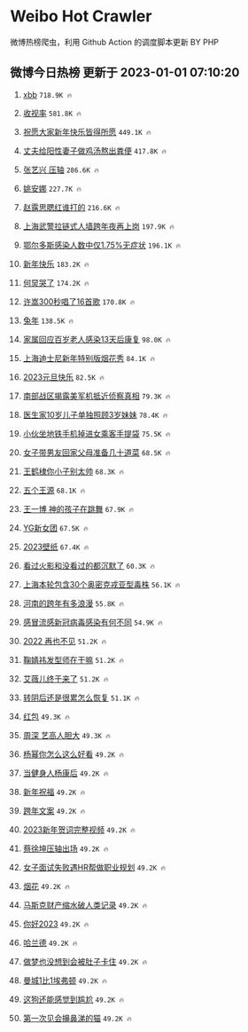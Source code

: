 # Weibo Hot Crawler 



微博热榜爬虫，利用 Github Action 的调度脚本更新 BY PHP 


## 微博今日热榜 更新于 2023-01-01 07:10:20 
1. [xbb](https://s.weibo.com/weibo?q=%23xbb%23&t=31&band_rank=1&Refer=top) `718.9K 🔥` 

1. [收视率](https://s.weibo.com/weibo?q=%E6%94%B6%E8%A7%86%E7%8E%87&t=31&band_rank=2&Refer=top) `581.8K 🔥` 

1. [祝愿大家新年快乐皆得所愿](https://s.weibo.com/weibo?q=%23%E7%A5%9D%E6%84%BF%E5%A4%A7%E5%AE%B6%E6%96%B0%E5%B9%B4%E5%BF%AB%E4%B9%90%E7%9A%86%E5%BE%97%E6%89%80%E6%84%BF%23&t=31&band_rank=3&Refer=top) `449.1K 🔥` 

1. [丈夫给阳性妻子做鸡汤熬出粪便](https://s.weibo.com/weibo?q=%23%E4%B8%88%E5%A4%AB%E7%BB%99%E9%98%B3%E6%80%A7%E5%A6%BB%E5%AD%90%E5%81%9A%E9%B8%A1%E6%B1%A4%E7%86%AC%E5%87%BA%E7%B2%AA%E4%BE%BF%23&t=31&band_rank=4&Refer=top) `417.8K 🔥` 

1. [张艺兴 压轴](https://s.weibo.com/weibo?q=%E5%BC%A0%E8%89%BA%E5%85%B4%20%E5%8E%8B%E8%BD%B4&t=31&band_rank=5&Refer=top) `286.6K 🔥` 

1. [姚安娜](https://s.weibo.com/weibo?q=%E5%A7%9A%E5%AE%89%E5%A8%9C&t=31&band_rank=6&Refer=top) `227.7K 🔥` 

1. [赵露思腮红谁打的](https://s.weibo.com/weibo?q=%E8%B5%B5%E9%9C%B2%E6%80%9D%E8%85%AE%E7%BA%A2%E8%B0%81%E6%89%93%E7%9A%84&t=31&band_rank=7&Refer=top) `216.6K 🔥` 

1. [上海武警拉链式人墙跨年夜再上岗](https://s.weibo.com/weibo?q=%23%E4%B8%8A%E6%B5%B7%E6%AD%A6%E8%AD%A6%E6%8B%89%E9%93%BE%E5%BC%8F%E4%BA%BA%E5%A2%99%E8%B7%A8%E5%B9%B4%E5%A4%9C%E5%86%8D%E4%B8%8A%E5%B2%97%23&t=31&band_rank=8&Refer=top) `197.9K 🔥` 

1. [鄂尔多斯感染人数中仅1.75%无症状](https://s.weibo.com/weibo?q=%23%E9%84%82%E5%B0%94%E5%A4%9A%E6%96%AF%E6%84%9F%E6%9F%93%E4%BA%BA%E6%95%B0%E4%B8%AD%E4%BB%851.75%25%E6%97%A0%E7%97%87%E7%8A%B6%23&t=31&band_rank=9&Refer=top) `196.1K 🔥` 

1. [新年快乐](https://s.weibo.com/weibo?q=%E6%96%B0%E5%B9%B4%E5%BF%AB%E4%B9%90&t=31&band_rank=10&Refer=top) `183.2K 🔥` 

1. [何炅哭了](https://s.weibo.com/weibo?q=%E4%BD%95%E7%82%85%E5%93%AD%E4%BA%86&t=31&band_rank=11&Refer=top) `174.2K 🔥` 

1. [许嵩300秒唱了16首歌](https://s.weibo.com/weibo?q=%23%E8%AE%B8%E5%B5%A9300%E7%A7%92%E5%94%B1%E4%BA%8616%E9%A6%96%E6%AD%8C%23&t=31&band_rank=12&Refer=top) `170.8K 🔥` 

1. [兔年](https://s.weibo.com/weibo?q=%23%E5%85%94%E5%B9%B4%23&t=31&band_rank=13&Refer=top) `138.5K 🔥` 

1. [家属回应百岁老人感染13天后康复](https://s.weibo.com/weibo?q=%23%E5%AE%B6%E5%B1%9E%E5%9B%9E%E5%BA%94%E7%99%BE%E5%B2%81%E8%80%81%E4%BA%BA%E6%84%9F%E6%9F%9313%E5%A4%A9%E5%90%8E%E5%BA%B7%E5%A4%8D%23&t=31&band_rank=14&Refer=top) `98.0K 🔥` 

1. [上海迪士尼新年特别版烟花秀](https://s.weibo.com/weibo?q=%23%E4%B8%8A%E6%B5%B7%E8%BF%AA%E5%A3%AB%E5%B0%BC%E6%96%B0%E5%B9%B4%E7%89%B9%E5%88%AB%E7%89%88%E7%83%9F%E8%8A%B1%E7%A7%80%23&t=31&band_rank=15&Refer=top) `84.1K 🔥` 

1. [2023元旦快乐](https://s.weibo.com/weibo?q=%232023%E5%85%83%E6%97%A6%E5%BF%AB%E4%B9%90%23&t=31&band_rank=16&Refer=top) `82.5K 🔥` 

1. [南部战区揭露美军机抵近侦察真相](https://s.weibo.com/weibo?q=%23%E5%8D%97%E9%83%A8%E6%88%98%E5%8C%BA%E6%8F%AD%E9%9C%B2%E7%BE%8E%E5%86%9B%E6%9C%BA%E6%8A%B5%E8%BF%91%E4%BE%A6%E5%AF%9F%E7%9C%9F%E7%9B%B8%23&t=31&band_rank=17&Refer=top) `79.3K 🔥` 

1. [医生家10岁儿子单独照顾3岁妹妹](https://s.weibo.com/weibo?q=%23%E5%8C%BB%E7%94%9F%E5%AE%B610%E5%B2%81%E5%84%BF%E5%AD%90%E5%8D%95%E7%8B%AC%E7%85%A7%E9%A1%BE3%E5%B2%81%E5%A6%B9%E5%A6%B9%23&t=31&band_rank=18&Refer=top) `78.4K 🔥` 

1. [小伙坐地铁手机掉进女乘客手提袋](https://s.weibo.com/weibo?q=%23%E5%B0%8F%E4%BC%99%E5%9D%90%E5%9C%B0%E9%93%81%E6%89%8B%E6%9C%BA%E6%8E%89%E8%BF%9B%E5%A5%B3%E4%B9%98%E5%AE%A2%E6%89%8B%E6%8F%90%E8%A2%8B%23&t=31&band_rank=19&Refer=top) `75.5K 🔥` 

1. [女子带男友回家父母准备几十道菜](https://s.weibo.com/weibo?q=%23%E5%A5%B3%E5%AD%90%E5%B8%A6%E7%94%B7%E5%8F%8B%E5%9B%9E%E5%AE%B6%E7%88%B6%E6%AF%8D%E5%87%86%E5%A4%87%E5%87%A0%E5%8D%81%E9%81%93%E8%8F%9C%23&t=31&band_rank=20&Refer=top) `68.5K 🔥` 

1. [王鹤棣你小子别太帅](https://s.weibo.com/weibo?q=%23%E7%8E%8B%E9%B9%A4%E6%A3%A3%E4%BD%A0%E5%B0%8F%E5%AD%90%E5%88%AB%E5%A4%AA%E5%B8%85%23&t=31&band_rank=21&Refer=top) `68.3K 🔥` 

1. [五个王源](https://s.weibo.com/weibo?q=%E4%BA%94%E4%B8%AA%E7%8E%8B%E6%BA%90&t=31&band_rank=22&Refer=top) `68.1K 🔥` 

1. [王一博 神的孩子在跳舞](https://s.weibo.com/weibo?q=%E7%8E%8B%E4%B8%80%E5%8D%9A%20%E7%A5%9E%E7%9A%84%E5%AD%A9%E5%AD%90%E5%9C%A8%E8%B7%B3%E8%88%9E&t=31&band_rank=23&Refer=top) `67.9K 🔥` 

1. [YG新女团](https://s.weibo.com/weibo?q=YG%E6%96%B0%E5%A5%B3%E5%9B%A2&t=31&band_rank=24&Refer=top) `67.5K 🔥` 

1. [2023壁纸](https://s.weibo.com/weibo?q=2023%E5%A3%81%E7%BA%B8&t=31&band_rank=25&Refer=top) `67.4K 🔥` 

1. [看过火影和没看过的都沉默了](https://s.weibo.com/weibo?q=%23%E7%9C%8B%E8%BF%87%E7%81%AB%E5%BD%B1%E5%92%8C%E6%B2%A1%E7%9C%8B%E8%BF%87%E7%9A%84%E9%83%BD%E6%B2%89%E9%BB%98%E4%BA%86%23&t=31&band_rank=26&Refer=top) `60.3K 🔥` 

1. [上海本轮包含30个奥密克戎亚型毒株](https://s.weibo.com/weibo?q=%23%E4%B8%8A%E6%B5%B7%E6%9C%AC%E8%BD%AE%E5%8C%85%E5%90%AB30%E4%B8%AA%E5%A5%A5%E5%AF%86%E5%85%8B%E6%88%8E%E4%BA%9A%E5%9E%8B%E6%AF%92%E6%A0%AA%23&t=31&band_rank=27&Refer=top) `56.1K 🔥` 

1. [河南的跨年有多浪漫](https://s.weibo.com/weibo?q=%23%E6%B2%B3%E5%8D%97%E7%9A%84%E8%B7%A8%E5%B9%B4%E6%9C%89%E5%A4%9A%E6%B5%AA%E6%BC%AB%23&t=31&band_rank=28&Refer=top) `55.8K 🔥` 

1. [感冒流感新冠病毒感染有何不同](https://s.weibo.com/weibo?q=%23%E6%84%9F%E5%86%92%E6%B5%81%E6%84%9F%E6%96%B0%E5%86%A0%E7%97%85%E6%AF%92%E6%84%9F%E6%9F%93%E6%9C%89%E4%BD%95%E4%B8%8D%E5%90%8C%23&t=31&band_rank=29&Refer=top) `54.9K 🔥` 

1. [2022 再也不见](https://s.weibo.com/weibo?q=2022%20%E5%86%8D%E4%B9%9F%E4%B8%8D%E8%A7%81&t=31&band_rank=30&Refer=top) `51.2K 🔥` 

1. [鞠婧祎发型师在干嘛](https://s.weibo.com/weibo?q=%E9%9E%A0%E5%A9%A7%E7%A5%8E%E5%8F%91%E5%9E%8B%E5%B8%88%E5%9C%A8%E5%B9%B2%E5%98%9B&t=31&band_rank=31&Refer=top) `51.2K 🔥` 

1. [艾薇儿终于来了](https://s.weibo.com/weibo?q=%23%E8%89%BE%E8%96%87%E5%84%BF%E7%BB%88%E4%BA%8E%E6%9D%A5%E4%BA%86%23&t=31&band_rank=32&Refer=top) `51.2K 🔥` 

1. [转阴后还是很累怎么恢复](https://s.weibo.com/weibo?q=%23%E8%BD%AC%E9%98%B4%E5%90%8E%E8%BF%98%E6%98%AF%E5%BE%88%E7%B4%AF%E6%80%8E%E4%B9%88%E6%81%A2%E5%A4%8D%23&t=31&band_rank=33&Refer=top) `51.1K 🔥` 

1. [红包](https://s.weibo.com/weibo?q=%E7%BA%A2%E5%8C%85&t=31&band_rank=34&Refer=top) `49.3K 🔥` 

1. [周深 艺高人胆大](https://s.weibo.com/weibo?q=%E5%91%A8%E6%B7%B1%20%E8%89%BA%E9%AB%98%E4%BA%BA%E8%83%86%E5%A4%A7&t=31&band_rank=35&Refer=top) `49.3K 🔥` 

1. [杨幂你怎么这么好看](https://s.weibo.com/weibo?q=%E6%9D%A8%E5%B9%82%E4%BD%A0%E6%80%8E%E4%B9%88%E8%BF%99%E4%B9%88%E5%A5%BD%E7%9C%8B&t=31&band_rank=36&Refer=top) `49.2K 🔥` 

1. [当健身人杨康后](https://s.weibo.com/weibo?q=%23%E5%BD%93%E5%81%A5%E8%BA%AB%E4%BA%BA%E6%9D%A8%E5%BA%B7%E5%90%8E%23&t=31&band_rank=37&Refer=top) `49.2K 🔥` 

1. [新年祝福](https://s.weibo.com/weibo?q=%E6%96%B0%E5%B9%B4%E7%A5%9D%E7%A6%8F&t=31&band_rank=38&Refer=top) `49.2K 🔥` 

1. [跨年文案](https://s.weibo.com/weibo?q=%23%E8%B7%A8%E5%B9%B4%E6%96%87%E6%A1%88%23&t=31&band_rank=39&Refer=top) `49.2K 🔥` 

1. [2023新年贺词完整视频](https://s.weibo.com/weibo?q=%232023%E6%96%B0%E5%B9%B4%E8%B4%BA%E8%AF%8D%E5%AE%8C%E6%95%B4%E8%A7%86%E9%A2%91%23&t=31&band_rank=40&Refer=top) `49.2K 🔥` 

1. [蔡徐坤压轴出场](https://s.weibo.com/weibo?q=%23%E8%94%A1%E5%BE%90%E5%9D%A4%E5%8E%8B%E8%BD%B4%E5%87%BA%E5%9C%BA%23&t=31&band_rank=41&Refer=top) `49.2K 🔥` 

1. [女子面试失败遇HR帮做职业规划](https://s.weibo.com/weibo?q=%23%E5%A5%B3%E5%AD%90%E9%9D%A2%E8%AF%95%E5%A4%B1%E8%B4%A5%E9%81%87HR%E5%B8%AE%E5%81%9A%E8%81%8C%E4%B8%9A%E8%A7%84%E5%88%92%23&t=31&band_rank=42&Refer=top) `49.2K 🔥` 

1. [烟花](https://s.weibo.com/weibo?q=%E7%83%9F%E8%8A%B1&t=31&band_rank=43&Refer=top) `49.2K 🔥` 

1. [马斯克财产缩水破人类记录](https://s.weibo.com/weibo?q=%23%E9%A9%AC%E6%96%AF%E5%85%8B%E8%B4%A2%E4%BA%A7%E7%BC%A9%E6%B0%B4%E7%A0%B4%E4%BA%BA%E7%B1%BB%E8%AE%B0%E5%BD%95%23&t=31&band_rank=44&Refer=top) `49.2K 🔥` 

1. [你好2023](https://s.weibo.com/weibo?q=%23%E4%BD%A0%E5%A5%BD2023%23&t=31&band_rank=45&Refer=top) `49.2K 🔥` 

1. [哈兰德](https://s.weibo.com/weibo?q=%E5%93%88%E5%85%B0%E5%BE%B7&t=31&band_rank=46&Refer=top) `49.2K 🔥` 

1. [做梦也没想到会被肚子卡住](https://s.weibo.com/weibo?q=%23%E5%81%9A%E6%A2%A6%E4%B9%9F%E6%B2%A1%E6%83%B3%E5%88%B0%E4%BC%9A%E8%A2%AB%E8%82%9A%E5%AD%90%E5%8D%A1%E4%BD%8F%23&t=31&band_rank=47&Refer=top) `49.2K 🔥` 

1. [曼城1比1埃弗顿](https://s.weibo.com/weibo?q=%23%E6%9B%BC%E5%9F%8E1%E6%AF%941%E5%9F%83%E5%BC%97%E9%A1%BF%23&t=31&band_rank=48&Refer=top) `49.2K 🔥` 

1. [这狗还能感觉到尴尬](https://s.weibo.com/weibo?q=%23%E8%BF%99%E7%8B%97%E8%BF%98%E8%83%BD%E6%84%9F%E8%A7%89%E5%88%B0%E5%B0%B4%E5%B0%AC%23&t=31&band_rank=49&Refer=top) `49.2K 🔥` 

1. [第一次见会擤鼻涕的猫](https://s.weibo.com/weibo?q=%23%E7%AC%AC%E4%B8%80%E6%AC%A1%E8%A7%81%E4%BC%9A%E6%93%A4%E9%BC%BB%E6%B6%95%E7%9A%84%E7%8C%AB%23&t=31&band_rank=50&Refer=top) `49.2K 🔥` 

